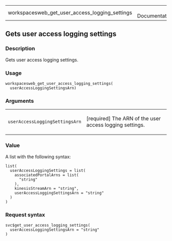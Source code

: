 <table style="width: 100%;">
<tbody>
<tr class="odd">
<td>workspacesweb_get_user_access_logging_settings</td>
<td style="text-align: right;">R Documentation</td>
</tr>
</tbody>
</table>

## Gets user access logging settings

### Description

Gets user access logging settings.

### Usage

    workspacesweb_get_user_access_logging_settings(
      userAccessLoggingSettingsArn)

### Arguments

<table>
<colgroup>
<col style="width: 35%" />
<col style="width: 65%" />
</colgroup>
<tbody>
<tr class="odd">
<td><code
id="workspacesweb_get_user_access_logging_settings_:_userAccessLoggingSettingsArn">userAccessLoggingSettingsArn</code></td>
<td><p>[required] The ARN of the user access logging settings.</p></td>
</tr>
</tbody>
</table>

### Value

A list with the following syntax:

    list(
      userAccessLoggingSettings = list(
        associatedPortalArns = list(
          "string"
        ),
        kinesisStreamArn = "string",
        userAccessLoggingSettingsArn = "string"
      )
    )

### Request syntax

    svc$get_user_access_logging_settings(
      userAccessLoggingSettingsArn = "string"
    )
